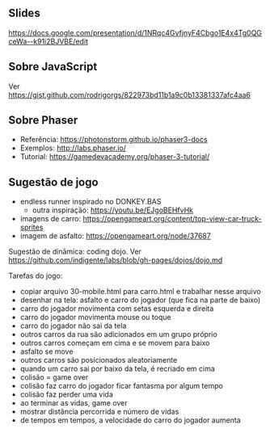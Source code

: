 ## Slides

https://docs.google.com/presentation/d/1NRqc4GvfjnyF4Cbgo1E4x4Tg0QGceWa--k91i2BJVBE/edit

## Sobre JavaScript

Ver https://gist.github.com/rodrigorgs/822973bd11b1a9c0b13381337afc4aa6

## Sobre Phaser

  - Referência: https://photonstorm.github.io/phaser3-docs
  - Exemplos: http://labs.phaser.io/
  - Tutorial: https://gamedevacademy.org/phaser-3-tutorial/

## Sugestão de jogo

- endless runner inspirado no DONKEY.BAS
  - outra inspiração: https://youtu.be/EJgoBEHfvHk
- imagens de carro: https://opengameart.org/content/top-view-car-truck-sprites
- imagem de asfalto: https://opengameart.org/node/37687

Sugestão de dinâmica: coding dojo. Ver https://github.com/indigente/labs/blob/gh-pages/dojos/dojo.md

Tarefas do jogo:

- copiar arquivo 30-mobile.html para carro.html e trabalhar nesse arquivo
- desenhar na tela: asfalto e carro do jogador (que fica na parte de baixo)
- carro do jogador movimenta com setas esquerda e direita
- carro do jogador movimenta mouse ou toque
- carro do jogador não sai da tela
- outros carros da rua são adicionados em um grupo próprio
- outros carros começam em cima e se movem para baixo
- asfalto se move
- outros carros são posicionados aleatoriamente
- quando um carro sai por baixo da tela, é recriado em cima
- colisão = game over
- colisão faz carro do jogador ficar fantasma por algum tempo
- colisão faz perder uma vida
- ao terminar as vidas, game over
- mostrar distância percorrida e número de vidas
- de tempos em tempos, a velocidade do carro do jogador aumenta
